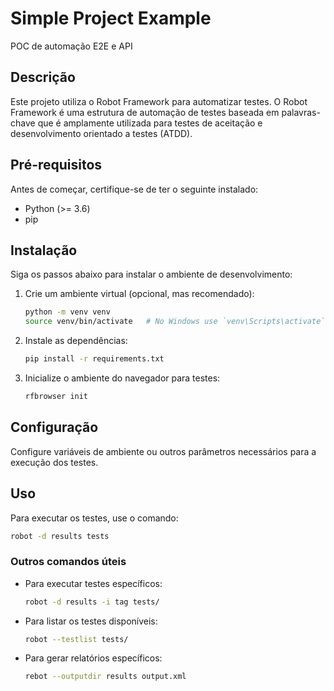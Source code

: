 
# Simple Project Example

POC de automação E2E e API

## Descrição

Este projeto utiliza o Robot Framework para automatizar testes. O Robot Framework é uma estrutura de automação de testes baseada em palavras-chave que é amplamente utilizada para testes de aceitação e desenvolvimento orientado a testes (ATDD).

## Pré-requisitos

Antes de começar, certifique-se de ter o seguinte instalado:

- Python (>= 3.6)
- pip

## Instalação

Siga os passos abaixo para instalar o ambiente de desenvolvimento:

1. Crie um ambiente virtual (opcional, mas recomendado):
   ```sh
   python -m venv venv
   source venv/bin/activate   # No Windows use `venv\Scripts\activate`
   ```

2. Instale as dependências:
   ```sh
   pip install -r requirements.txt
   ```

3. Inicialize o ambiente do navegador para testes:
   ```sh
   rfbrowser init
   ```

## Configuração

Configure variáveis de ambiente ou outros parâmetros necessários para a execução dos testes.

## Uso

Para executar os testes, use o comando:
```sh
robot -d results tests
```

### Outros comandos úteis

- Para executar testes específicos:
  ```sh
  robot -d results -i tag tests/
  ```

- Para listar os testes disponíveis:
  ```sh
  robot --testlist tests/
  ```

- Para gerar relatórios específicos:
  ```sh
  rebot --outputdir results output.xml
  ```